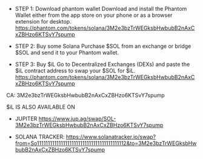 * STEP 1: Download phantom wallet
Download and install the Phantom Wallet either from the app store on your phone or as a browser extension for desktop.
https://phantom.com/tokens/solana/3M2e3bzTrWEGksbHwbubB2nAxCxZBHzo6KTSvY7spump

* STEP 2: Buy some Solana
Purchase $SOL from an exchange or bridge $SOL and send it to your Phantom wallet.

* STEP 3: Buy $iL
Go to Decentralized Exchanges (DEXs) and paste the $iL contract address to swap your $SOL for $iL.
https://phantom.com/tokens/solana/3M2e3bzTrWEGksbHwbubB2nAxCxZBHzo6KTSvY7spump

CA: 3M2e3bzTrWEGksbHwbubB2nAxCxZBHzo6KTSvY7spump

$iL IS ALSO AVAILABLE ON

* JUPITER https://www.jup.ag/swap/SOL-3M2e3bzTrWEGksbHwbubB2nAxCxZBHzo6KTSvY7spump
  
* SOLANA TRACKER: https://www.solanatracker.io/swap?from=So11111111111111111111111111111111111111112&to=3M2e3bzTrWEGksbHwbubB2nAxCxZBHzo6KTSvY7spump
